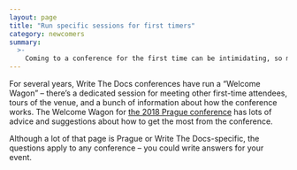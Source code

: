 ```yaml
---
layout: page
title: "Run specific sessions for first timers"
category: newcomers
summary:
  >-
    Coming to a conference for the first time can be intimidating, so make sure you're giving a warm and useful welcome to your first timers.
---
```


For several years, Write The Docs conferences have run a “Welcome Wagon” – there’s a dedicated session for meeting other first-time attendees, tours of the venue, and a bunch of information about how the conference works. The Welcome Wagon for [the 2018 Prague conference](http://www.writethedocs.org/conf/prague/2018/welcome-wagon/) has lots of advice and suggestions about how to get the most from the conference.

Although a lot of that page is Prague or Write The Docs-specific, the questions apply to any conference – you could write answers for your event.

